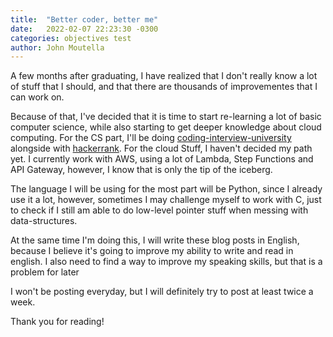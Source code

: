 ```yaml
---
title:  "Better coder, better me"
date:   2022-02-07 22:23:30 -0300
categories: objectives test
author: John Moutella
---
```

A few months after graduating, I have realized that I don't really know a lot of stuff that I should, and that there are thousands of improvementes that I can work on.

Because of that, I've decided that it is time to start re-learning a lot of basic computer science, while also starting to get deeper knowledge about cloud computing. For the CS part, I'll be doing [coding-interview-university](https://github.com/moutella/coding-interview-university) alongside with [hackerrank](https://www.hackerrank.com/moutella). For the cloud Stuff, I haven't decided my path yet. I currently work with AWS, using a lot of Lambda, Step Functions and API Gateway, however, I know that is only the tip of the iceberg.

The language I will be using for the most part will be Python, since I already use it a lot, however, sometimes I may challenge myself to work with C, just to check if I still am able to do low-level pointer stuff when messing with data-structures.

At the same time I'm doing this, I will write these blog posts in English, because I believe it's going to improve my ability to write and read in english. I also need to find a way to improve my speaking skills, but that is a problem for later

I won't be posting everyday, but I will definitely try to post at least twice a week.

Thank you for reading!